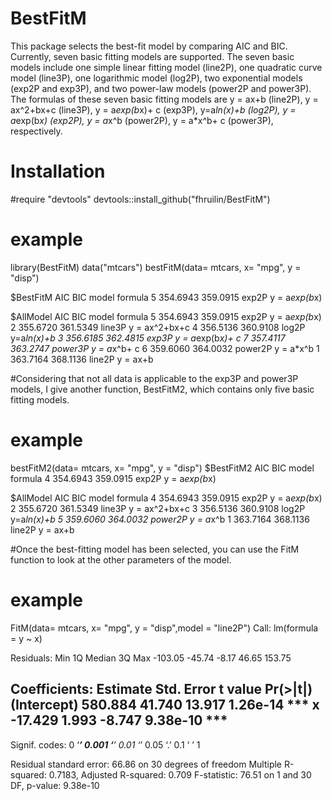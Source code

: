# BestFitM
This package selects the best-fit model by comparing AIC and BIC. Currently, seven basic fitting models are supported. The seven basic models include one simple linear fitting model (line2P), one quadratic curve model (line3P), one logarithmic model (log2P), two exponential models (exp2P and exp3P), and two power-law models (power2P and power3P).
The formulas of these seven basic fitting models are y = ax+b (line2P), y = ax^2+bx+c (line3P), y = a*exp(b*x)+ c (exp3P), y=a*ln(x)+b (log2P), y = a*exp(b*x) (exp2P), y = a*x^b (power2P), y = a*x^b+ c (power3P), respectively.

# Installation
#require "devtools"
devtools::install_github("fhruilin/BestFitM")

# example
library(BestFitM)
data("mtcars")
bestFitM(data= mtcars, x= "mpg", y = "disp")

$BestFitM
       AIC      BIC model        formula
5 354.6943 359.0915 exp2P y = a*exp(b*x)

$AllModel
       AIC      BIC   model           formula
5 354.6943 359.0915   exp2P    y = a*exp(b*x)
2 355.6720 361.5349  line3P     y = ax^2+bx+c
4 356.5136 360.9108   log2P       y=a*ln(x)+b
3 356.6185 362.4815   exp3P y = a*exp(b*x)+ c
7 357.4117 363.2747 power3P      y = a*x^b+ c
6 359.6060 364.0032 power2P         y = a*x^b
1 363.7164 368.1136  line2P          y = ax+b

#Considering that not all data is applicable to the exp3P and power3P models, I give another function, BestFitM2, which contains only five basic fitting models.

# example
bestFitM2(data= mtcars, x= "mpg", y = "disp")
$BestFitM2
       AIC      BIC model        formula
4 354.6943 359.0915 exp2P y = a*exp(b*x)

$AllModel
       AIC      BIC   model        formula
4 354.6943 359.0915   exp2P y = a*exp(b*x)
2 355.6720 361.5349  line3P  y = ax^2+bx+c
3 356.5136 360.9108   log2P    y=a*ln(x)+b
5 359.6060 364.0032 power2P      y = a*x^b
1 363.7164 368.1136  line2P       y = ax+b

#Once the best-fitting model has been selected, you can use the FitM function to look at the other parameters of the model.

# example
FitM(data= mtcars, x= "mpg", y = "disp",model = "line2P")
Call:
lm(formula = y ~ x)

Residuals:
    Min      1Q  Median      3Q     Max 
-103.05  -45.74   -8.17   46.65  153.75 

Coefficients:
            Estimate Std. Error t value Pr(>|t|)    
(Intercept)  580.884     41.740  13.917 1.26e-14 ***
x            -17.429      1.993  -8.747 9.38e-10 ***
---
Signif. codes:  0 ‘***’ 0.001 ‘**’ 0.01 ‘*’ 0.05 ‘.’ 0.1 ‘ ’ 1

Residual standard error: 66.86 on 30 degrees of freedom
Multiple R-squared:  0.7183,	Adjusted R-squared:  0.709 
F-statistic: 76.51 on 1 and 30 DF,  p-value: 9.38e-10
